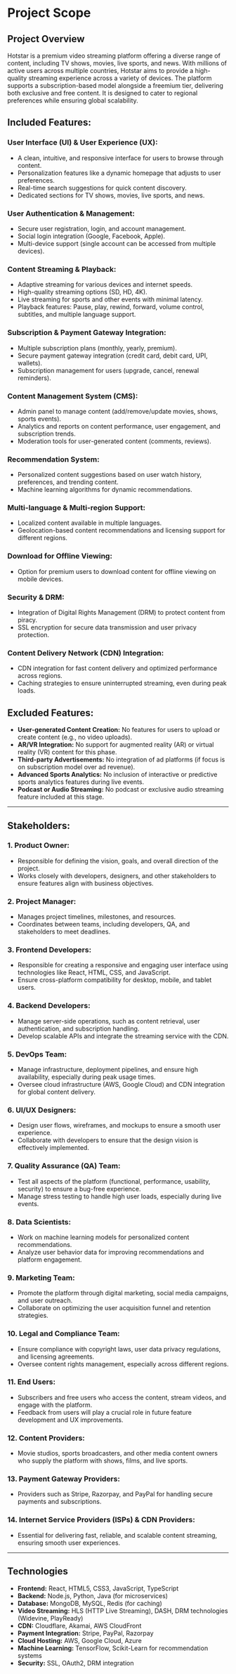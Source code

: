 # Project Scope

## Project Overview
Hotstar is a premium video streaming platform offering a diverse range of content, including TV shows, movies, live sports, and news. With millions of active users across multiple countries, Hotstar aims to provide a high-quality streaming experience across a variety of devices. The platform supports a subscription-based model alongside a freemium tier, delivering both exclusive and free content. It is designed to cater to regional preferences while ensuring global scalability.

## Included Features:

### **User Interface (UI) & User Experience (UX):**
- A clean, intuitive, and responsive interface for users to browse through content.
- Personalization features like a dynamic homepage that adjusts to user preferences.
- Real-time search suggestions for quick content discovery.
- Dedicated sections for TV shows, movies, live sports, and news.

### **User Authentication & Management:**
- Secure user registration, login, and account management.
- Social login integration (Google, Facebook, Apple).
- Multi-device support (single account can be accessed from multiple devices).

### **Content Streaming & Playback:**
- Adaptive streaming for various devices and internet speeds.
- High-quality streaming options (SD, HD, 4K).
- Live streaming for sports and other events with minimal latency.
- Playback features: Pause, play, rewind, forward, volume control, subtitles, and multiple language support.

### **Subscription & Payment Gateway Integration:**
- Multiple subscription plans (monthly, yearly, premium).
- Secure payment gateway integration (credit card, debit card, UPI, wallets).
- Subscription management for users (upgrade, cancel, renewal reminders).

### **Content Management System (CMS):**
- Admin panel to manage content (add/remove/update movies, shows, sports events).
- Analytics and reports on content performance, user engagement, and subscription trends.
- Moderation tools for user-generated content (comments, reviews).

### **Recommendation System:**
- Personalized content suggestions based on user watch history, preferences, and trending content.
- Machine learning algorithms for dynamic recommendations.

### **Multi-language & Multi-region Support:**
- Localized content available in multiple languages.
- Geolocation-based content recommendations and licensing support for different regions.

### **Download for Offline Viewing:**
- Option for premium users to download content for offline viewing on mobile devices.

### **Security & DRM:**
- Integration of Digital Rights Management (DRM) to protect content from piracy.
- SSL encryption for secure data transmission and user privacy protection.

### **Content Delivery Network (CDN) Integration:**
- CDN integration for fast content delivery and optimized performance across regions.
- Caching strategies to ensure uninterrupted streaming, even during peak loads.

## Excluded Features:

- **User-generated Content Creation:** No features for users to upload or create content (e.g., no video uploads).
- **AR/VR Integration:** No support for augmented reality (AR) or virtual reality (VR) content for this phase.
- **Third-party Advertisements:** No integration of ad platforms (if focus is on subscription model over ad revenue).
- **Advanced Sports Analytics:** No inclusion of interactive or predictive sports analytics features during live events.
- **Podcast or Audio Streaming:** No podcast or exclusive audio streaming feature included at this stage.

---

## Stakeholders:

### **1. Product Owner:**
- Responsible for defining the vision, goals, and overall direction of the project.
- Works closely with developers, designers, and other stakeholders to ensure features align with business objectives.

### **2. Project Manager:**
- Manages project timelines, milestones, and resources.
- Coordinates between teams, including developers, QA, and stakeholders to meet deadlines.

### **3. Frontend Developers:**
- Responsible for creating a responsive and engaging user interface using technologies like React, HTML, CSS, and JavaScript.
- Ensure cross-platform compatibility for desktop, mobile, and tablet users.

### **4. Backend Developers:**
- Manage server-side operations, such as content retrieval, user authentication, and subscription handling.
- Develop scalable APIs and integrate the streaming service with the CDN.

### **5. DevOps Team:**
- Manage infrastructure, deployment pipelines, and ensure high availability, especially during peak usage times.
- Oversee cloud infrastructure (AWS, Google Cloud) and CDN integration for global content delivery.

### **6. UI/UX Designers:**
- Design user flows, wireframes, and mockups to ensure a smooth user experience.
- Collaborate with developers to ensure that the design vision is effectively implemented.

### **7. Quality Assurance (QA) Team:**
- Test all aspects of the platform (functional, performance, usability, security) to ensure a bug-free experience.
- Manage stress testing to handle high user loads, especially during live events.

### **8. Data Scientists:**
- Work on machine learning models for personalized content recommendations.
- Analyze user behavior data for improving recommendations and platform engagement.

### **9. Marketing Team:**
- Promote the platform through digital marketing, social media campaigns, and user outreach.
- Collaborate on optimizing the user acquisition funnel and retention strategies.

### **10. Legal and Compliance Team:**
- Ensure compliance with copyright laws, user data privacy regulations, and licensing agreements.
- Oversee content rights management, especially across different regions.

### **11. End Users:**
- Subscribers and free users who access the content, stream videos, and engage with the platform.
- Feedback from users will play a crucial role in future feature development and UX improvements.

### **12. Content Providers:**
- Movie studios, sports broadcasters, and other media content owners who supply the platform with shows, films, and live sports.

### **13. Payment Gateway Providers:**
- Providers such as Stripe, Razorpay, and PayPal for handling secure payments and subscriptions.

### **14. Internet Service Providers (ISPs) & CDN Providers:**
- Essential for delivering fast, reliable, and scalable content streaming, ensuring smooth user experiences.

---

## Technologies

- **Frontend:** React, HTML5, CSS3, JavaScript, TypeScript
- **Backend:** Node.js, Python, Java (for microservices)
- **Database:** MongoDB, MySQL, Redis (for caching)
- **Video Streaming:** HLS (HTTP Live Streaming), DASH, DRM technologies (Widevine, PlayReady)
- **CDN:** Cloudflare, Akamai, AWS CloudFront
- **Payment Integration:** Stripe, PayPal, Razorpay
- **Cloud Hosting:** AWS, Google Cloud, Azure
- **Machine Learning:** TensorFlow, Scikit-Learn for recommendation systems
- **Security:** SSL, OAuth2, DRM integration